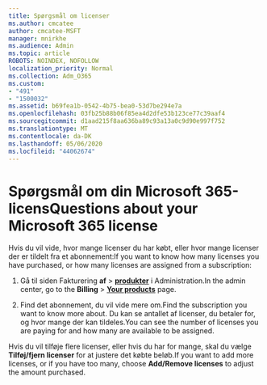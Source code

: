 ```yaml
---
title: Spørgsmål om licenser
ms.author: cmcatee
author: cmcatee-MSFT
manager: mnirkhe
ms.audience: Admin
ms.topic: article
ROBOTS: NOINDEX, NOFOLLOW
localization_priority: Normal
ms.collection: Adm_O365
ms.custom:
- "491"
- "1500032"
ms.assetid: b69fea1b-0542-4b75-bea0-53d7be294e7a
ms.openlocfilehash: 03fb25b88b06f85ea4d2dfe53b123ce77c39aaf4
ms.sourcegitcommit: d1aad215f8aa636ba89c93a13a0c9d90e997f752
ms.translationtype: MT
ms.contentlocale: da-DK
ms.lasthandoff: 05/06/2020
ms.locfileid: "44062674"
---
```

# <a name="questions-about-your-microsoft-365-license"></a><span data-ttu-id="62d69-102">Spørgsmål om din Microsoft 365-licens</span><span class="sxs-lookup"><span data-stu-id="62d69-102">Questions about your Microsoft 365 license</span></span>

<span data-ttu-id="62d69-103">Hvis du vil vide, hvor mange licenser du har købt, eller hvor mange licenser der er tildelt fra et abonnement:</span><span class="sxs-lookup"><span data-stu-id="62d69-103">If you want to know how many licenses you have purchased, or how many licenses are assigned from a subscription:</span></span>
  
1. <span data-ttu-id="62d69-104">Gå til siden Fakturering **af** \> **[produkter](https://go.microsoft.com/fwlink/p/?linkid=842054)** i Administration.</span><span class="sxs-lookup"><span data-stu-id="62d69-104">In the admin center, go to the **Billing** \> **[Your products](https://go.microsoft.com/fwlink/p/?linkid=842054)** page.</span></span>

2. <span data-ttu-id="62d69-105">Find det abonnement, du vil vide mere om.</span><span class="sxs-lookup"><span data-stu-id="62d69-105">Find the subscription you want to know more about.</span></span> <span data-ttu-id="62d69-106">Du kan se antallet af licenser, du betaler for, og hvor mange der kan tildeles.</span><span class="sxs-lookup"><span data-stu-id="62d69-106">You can see the number of licenses you are paying for and how many are available to be assigned.</span></span>

<span data-ttu-id="62d69-107">Hvis du vil tilføje flere licenser, eller hvis du har for mange, skal du vælge **Tilføj/fjern licenser** for at justere det købte beløb.</span><span class="sxs-lookup"><span data-stu-id="62d69-107">If you want to add more licenses, or if you have too many, choose **Add/Remove licenses** to adjust the amount purchased.</span></span>